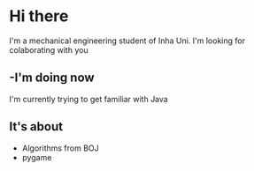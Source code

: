 # Hi there

I'm a mechanical engineering student of Inha Uni. 
I'm looking for colaborating with you

## -I'm doing now
I'm currently trying to get familiar with Java 

## It's about 
- Algorithms from BOJ
- pygame


<!--
**Teakmin/Teakmin** is a ✨ _special_ ✨ repository because its `README.md` (this file) appears on your GitHub profile.

Here are some ideas to get you started:

- 🔭 I’m currently working on ...
- 🌱 I’m currently learning ...
- 👯 I’m looking to collaborate on ...
- 🤔 I’m looking for help with ...
- 💬 Ask me about ...
- 📫 How to reach me: ...
- 😄 Pronouns: ...
- ⚡ Fun fact: ...
-->
